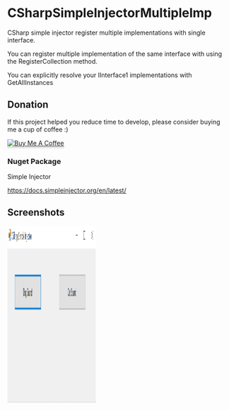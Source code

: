 # CSharpSimpleInjectorMultipleImp
CSharp simple injector register multiple implementations with single interface.

You can register multiple implementation of the same interface with using the RegisterCollection method.

You can explicitly resolve your IInterface1 implementations with GetAllInstances

## Donation

If this project helped you reduce time to develop, please consider buying me a cup of coffee :)

<a href="https://www.buymeacoffee.com/ongyishen" 
target="_blank">
<img src="https://www.buymeacoffee.com/assets/img/custom_images/orange_img.png" 
alt="Buy Me A Coffee" style="height: 41px !important;width: 174px !important;box-shadow: 0px 3px 2px 0px rgba(190, 190, 190, 0.5) !important;-webkit-box-shadow: 0px 3px 2px 0px rgba(190, 190, 190, 0.5) !important;" ></a>

### Nuget Package

Simple Injector

https://docs.simpleinjector.org/en/latest/

## Screenshots

<img src="https://github.com/ongyishen/CSharpSimpleInjectorMultipleImp/blob/main/Sample.gif?raw=true" width="200" height="400" />



